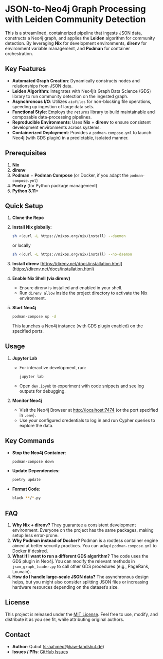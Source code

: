 # JSON-to-Neo4j Graph Processing with Leiden Community Detection

This is a streamlined, containerized pipeline that ingests JSON data, constructs a Neo4j graph, and applies the **Leiden** algorithm for community detection. By leveraging **Nix** for development environments, **direnv** for environment variable management, and **Podman** for container orchestration.

## Key Features

- **Automated Graph Creation**: Dynamically constructs nodes and relationships from JSON data.
- **Leiden Algorithm**: Integrates with Neo4j’s Graph Data Science (GDS) library to run community detection on the ingested graph.
- **Asynchronous I/O**: Utilizes `aiofiles` for non-blocking file operations, speeding up ingestion of large data sets.
- **Functional Style**: Employs the `returns` library to build maintainable and composable data-processing pipelines.
- **Reproducible Environments**: Uses **Nix** + **direnv** to ensure consistent development environments across systems.
- **Containerized Deployment**: Provides a `podman-compose.yml` to launch Neo4j (with GDS plugin) in a predictable, isolated manner.

## Prerequisites

1. **Nix**
2. **direnv**
3. **Podman** + **Podman Compose** (or Docker, if you adapt the `podman-compose.yml`)
4. **Poetry** (for Python package management)
5. **Python 3.11+**

## Quick Setup

1. **Clone the Repo**
2. **Install Nix globally**:

   ```sh
   sh <(curl -L https://nixos.org/nix/install) --daemon
   ```

   or locally

   ```sh
   sh <(curl -L https://nixos.org/nix/install) --no-daemon
   ```
3. **Install direnv** [https://direnv.net/docs/installation.html](https://direnv.net/docs/installation.html)
4. **Enable Nix Shell (via direnv)**

   - Ensure direnv is installed and enabled in your shell.
   - Run `direnv allow` inside the project directory to activate the Nix environment.
5. **Start Neo4j**

   ```bash
   podman-compose up -d
   ```

   This launches a Neo4j instance (with GDS plugin enabled) on the specified ports.

## Usage

1. **Jupyter Lab**

   - For interactive development, run:
     ```bash
     jupyter lab
     ```
   - Open `dev.ipynb` to experiment with code snippets and see log outputs for debugging.
2. **Monitor Neo4j**

   - Visit the Neo4j Browser at [http://localhost:7474](http://localhost:7474) (or the port specified in `.env`).
   - Use your configured credentials to log in and run Cypher queries to explore the data.

## Key Commands

- **Stop the Neo4j Container**:
  ```bash
  podman-compose down
  ```
- **Update Dependencies**:
  ```bash
  poetry update
  ```
- **Format Code**:
  ```bash
  black **/*.py
  ```

## FAQ

1. **Why Nix + direnv?**
   They guarantee a consistent development environment. Everyone on the project has the same packages, making setup less error-prone.
2. **Why Podman instead of Docker?**
   Podman is a rootless container engine aimed at better security practices. You can adapt `podman-compose.yml` to Docker if desired.
3. **What if I want to run a different GDS algorithm?**
   The code uses the GDS plugin in Neo4j. You can modify the relevant methods in `json_graph_loader.py` to call other GDS procedures (e.g., PageRank, Louvain).
4. **How do I handle large-scale JSON data?**
   The asynchronous design helps, but you might also consider splitting JSON files or increasing hardware resources depending on the dataset’s size.

## License

This project is released under the [MIT License](LICENSE). Feel free to use, modify, and distribute it as you see fit, while attributing original authors.

## Contact

- **Author**: Qubut (s-aahmed@haw-landshut.de)
- **Issues / PRs**: [GitHub Issues](https://github.com/your-org/gnn/issues)
